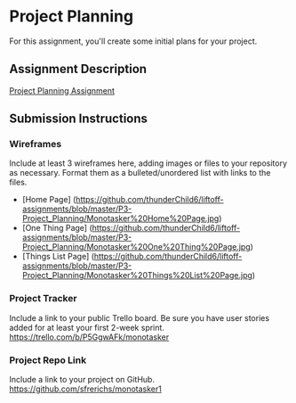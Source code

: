 # Project Planning
For this assignment, you'll create some initial plans for your project.

## Assignment Description
[Project Planning Assignment](https://education.launchcode.org/liftoff/modules/assignments/project-planning)

## Submission Instructions

### Wireframes

Include at least 3 wireframes here, adding images or files to your repository as necessary. Format them as a bulleted/unordered list with links to the files.
* [Home Page] (https://github.com/thunderChild6/liftoff-assignments/blob/master/P3-Project_Planning/Monotasker%20Home%20Page.jpg)
* [One Thing Page] (https://github.com/thunderChild6/liftoff-assignments/blob/master/P3-Project_Planning/Monotasker%20One%20Thing%20Page.jpg)
* [Things List Page] (https://github.com/thunderChild6/liftoff-assignments/blob/master/P3-Project_Planning/Monotasker%20Things%20List%20Page.jpg)

### Project Tracker

Include a link to your public Trello board. Be sure you have user stories added for at least your first 2-week sprint.
https://trello.com/b/P5GgwAFk/monotasker

### Project Repo Link

Include a link to your project on GitHub.
https://github.com/sfrerichs/monotasker1
